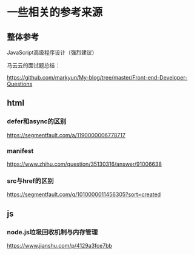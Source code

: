 # 一些相关的参考来源

## 整体参考

JavaScript高级程序设计（强烈建议）

马云云的面试题总结：

https://github.com/markyun/My-blog/tree/master/Front-end-Developer-Questions

## html

### defer和async的区别

https://segmentfault.com/a/1190000006778717

### manifest

https://www.zhihu.com/question/35130316/answer/91006638

### src与href的区别

https://segmentfault.com/q/1010000011456305?sort=created

## js

### node.js垃圾回收机制与内存管理

https://www.jianshu.com/p/4129a3fce7bb